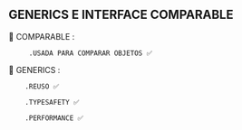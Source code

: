 ## GENERICS E INTERFACE COMPARABLE


📌 COMPARABLE :

         .USADA PARA COMPARAR OBJETOS ✅

📌 GENERICS  :

        .REUSO ✅

        .TYPESAFETY ✅

        .PERFORMANCE ✅









